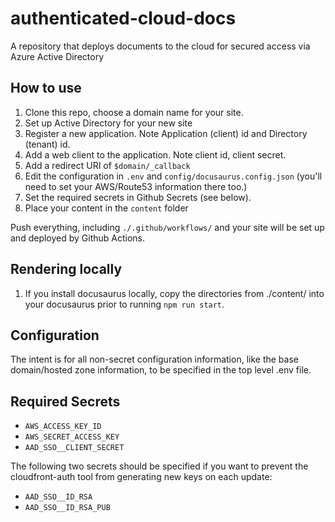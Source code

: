 # authenticated-cloud-docs
A repository that deploys documents to the cloud for secured access via Azure Active Directory


## How to use

1. Clone this repo, choose a domain name for your site.
1. Set up Active Directory for your new site
  1. Register a new application. Note Application (client) id and Directory (tenant) id.
  1. Add a web client to the application. Note client id, client secret.
  1. Add a redirect URI of `$domain/_callback`
1. Edit the configuration in `.env` and `config/docusaurus.config.json` (you'll need to set your AWS/Route53 information there too.)
1. Set the required secrets in Github Secrets (see below).
1. Place your content in the `content` folder

Push everything, including `./.github/workflows/` and your site will be set up and deployed by Github Actions.

## Rendering locally

1. If you install docusaurus locally, copy the directories from ./content/ into your docusaurus prior to running `npm run start`.

## Configuration

The intent is for all non-secret configuration information, like the base domain/hosted zone information, to be specified in the top level .env file.

## Required Secrets

* `AWS_ACCESS_KEY_ID`
* `AWS_SECRET_ACCESS_KEY`
* `AAD_SSO__CLIENT_SECRET`

The following two secrets should be specified if you want to prevent the cloudfront-auth tool from generating new keys on each update:

* `AAD_SSO__ID_RSA`
* `AAD_SSO__ID_RSA_PUB`

